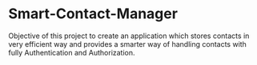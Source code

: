 # Smart-Contact-Manager
Objective of this project to create an application which stores contacts in very efficient way and provides a smarter way of handling contacts with fully Authentication and Authorization.
